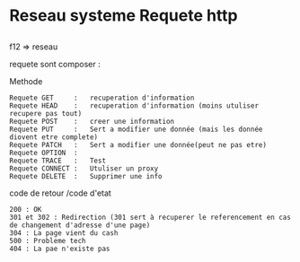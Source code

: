 # Reseau systeme Requete http

## 

 f12 => reseau

requete sont composer :

Methode

```
Requete GET	    :	recuperation d'information
Requete HEAD    :	recuperation d'information (moins utuliser recupere pas tout)
Requete POST    : 	creer une information
Requete PUT     : 	Sert a modifier une donnée (mais les donnée diovent etre complete)
Requete PATCH   : 	Sert a modifier une donnée(peut ne pas etre)
Requete OPTION  : 
Requete TRACE   :	Test 
Requete CONNECT :	Utuliser un proxy
Requete DELETE  :	Supprimer une info
```

code de retour /code d'etat

```
200 : OK
301 et 302 : Redirection (301 sert à recuperer le referencement en cas de changement d'adresse d'une page)
304 : La page vient du cash
500 : Probleme tech 
404 : La pae n'existe pas
```
